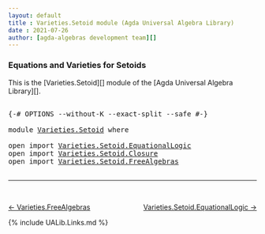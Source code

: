 ```yaml
---
layout: default
title : Varieties.Setoid module (Agda Universal Algebra Library)
date : 2021-07-26
author: [agda-algebras development team][]
---
```


### <a id="equations-and-varieties-for-setoids">Equations and Varieties for Setoids</a>

This is the [Varieties.Setoid][] module of the [Agda Universal Algebra Library][].

<pre class="Agda">

<a id="339" class="Symbol">{-#</a> <a id="343" class="Keyword">OPTIONS</a> <a id="351" class="Pragma">--without-K</a> <a id="363" class="Pragma">--exact-split</a> <a id="377" class="Pragma">--safe</a> <a id="384" class="Symbol">#-}</a>

<a id="389" class="Keyword">module</a> <a id="396" href="Varieties.Setoid.html" class="Module">Varieties.Setoid</a> <a id="413" class="Keyword">where</a>

<a id="420" class="Keyword">open</a> <a id="425" class="Keyword">import</a> <a id="432" href="Varieties.Setoid.EquationalLogic.html" class="Module">Varieties.Setoid.EquationalLogic</a>
<a id="465" class="Keyword">open</a> <a id="470" class="Keyword">import</a> <a id="477" href="Varieties.Setoid.Closure.html" class="Module">Varieties.Setoid.Closure</a>
<a id="502" class="Keyword">open</a> <a id="507" class="Keyword">import</a> <a id="514" href="Varieties.Setoid.FreeAlgebras.html" class="Module">Varieties.Setoid.FreeAlgebras</a>

</pre>

--------------------------------

<br>

[← Varieties.FreeAlgebras](Varieties.FreeAlgebras.html)
<span style="float:right;">[Varieties.Setoid.EquationalLogic →](Varieties.Setoid.EquationalLogic.html)</span>

{% include UALib.Links.md %}

[agda-algebras development team]: https://github.com/ualib/agda-algebras#the-agda-algebras-development-team
